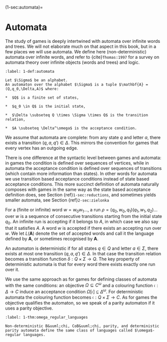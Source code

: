 (1-sec:automata)=
# Automata

The study of games is deeply intertwined with automata over infinite words and trees.
We will not elaborate much on that aspect in this book, but in a few places we will use automata.
We define here (non-deterministic) automata over infinite words, and refer to {cite}`Thomas:1997`
for a survey on automata theory over infinite objects (words and trees) and logic.

````{prf:definition} Automata
:label: 1-def:automata

Let $\Sigma$ be an alphabet.
An automaton over the alphabet $\Sigma$ is a tuple $\mathbf{A} = (Q,q_0,\Delta,A)$ where:

*  $Q$ is a finite set of states,

*  $q_0 \in Q$ is the initial state,

*  $\Delta \subseteq Q \times \Sigma \times Q$ is the transition relation,

*  $A \subseteq \Delta^\omega$ is the acceptance condition.

````

We assume that automata are complete: from any state $q$ and letter $a$,
there exists a transition $(q,a,q') \in \Delta$. 
This mirrors the convention for games that every vertex has an outgoing edge.

There is one difference at the syntactic level between games and automata: 
in games the condition is defined over sequences of vertices, 
while in automata the acceptance condition is defined over sequences of transitions (which contain more information than states).
In other words for automata we use transition based acceptance conditions instead of state based acceptance conditions.
This more succinct definition of automata naturally composes with games in the same way as the state based acceptance definition does,
see Section {ref}`1-sec:reductions`, and sometimes yields smaller automata, see Section {ref}`2-sec:zielonka`

For a (finite or infinite) word $w = w_0 w_1 \dots$, a run $\rho = (q_0,w_0,q_1)(q_1,w_1,q_2) \dots$ over $w$ is a sequence of consecutive transitions starting from the initial state $q_0$.
An infinite run is accepting if it belongs to $A$, in which case we also say that it satisfies $A$.
A word $w$ is accepted if there exists an accepting run over $w$. 
We let $L( \mathbf{A})$ denote the set of accepted words and call it the language defined by $\mathbf{A}$,
or sometimes recognised by $\mathbf{A}$.

An automaton is deterministic if for all states $q \in Q$ and letter $a \in \Sigma$, there exists at most one transition $(q,a,q') \in \Delta$.
In that case the transition relation becomes a transition function $\delta : Q \times \Sigma \to Q$.
The key property of deterministic automata is that for every word there exists exactly one run over it.

We use the same approach as for games for defining classes of automata with the same conditions:
an objective $\Omega \subseteq C^\omega$ and a colouring function $\mathfrak{c} : \Delta \to C$ 
induce an acceptance condition $\Omega[ \mathfrak{c}] \subseteq \Delta^\omega$.
For deterministic automata the colouring function becomes $\mathfrak{c} : Q \times \Sigma \to C$.
As for games the objective qualifies the automaton, so we speak of a parity automaton if it uses a parity objective.

````{prf:theorem} Omega-regular languages
:label: 1-thm:omega_regular_languages

Non-deterministic B&uuml;chi, CoB&uuml;chi, parity, and deterministic parity automata define the same class of languages called $\omega$-regular languages.

````

